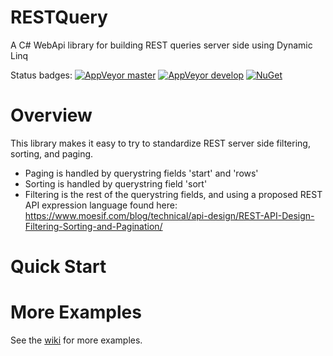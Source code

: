 # RESTQuery
A C# WebApi library for building REST queries server side using Dynamic Linq

Status badges:
[![AppVeyor master](https://ci.appveyor.com/api/projects/status/github/ericnewton76/RESTQuery?svg=true&passingText=master%20-%20OK)](https://ci.appveyor.com/project/EricNewton/restquery)
[![AppVeyor develop](https://ci.appveyor.com/api/projects/status/github/ericnewton76/RESTQuery/develop?svg=true&passingText=develop%20-%20OK)](https://ci.appveyor.com/project/EricNewton/restquery)
[![NuGet](https://img.shields.io/nuget/v/RESTQuery.svg)](https://www.nuget.org/packages/RESTQuery)


# Overview
This library makes it easy to try to standardize REST server side filtering, sorting, and paging.

- Paging is handled by querystring fields 'start' and 'rows'
- Sorting is handled by querystring field 'sort'
- Filtering is the rest of the querystring fields, and using a proposed REST API expression language found here: 
https://www.moesif.com/blog/technical/api-design/REST-API-Design-Filtering-Sorting-and-Pagination/

# Quick Start


# More Examples
See the [wiki](wiki) for more examples.
